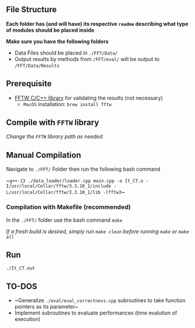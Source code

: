 ## File Structure
**Each folder has (and will have) its respective `readme` describing what type of modules should be placed inside**

**Make sure you have the following folders**
- Data Files should be placed in `./FFT/Data/` 
- Output results by methods from `/FFT/eval/` will be output to `/FFT/Data/Results`


## Prerequisite
- [FFTW C/C++ library](https://www.fftw.org/) for validating the results (not necessary)
    - `MacOS` installation: `brew install fftw`

## Compile with `FFTW` library
*Change the `FFTW` library path as needed*

## Manual Compilation
Navigate to `./FFT/` Folder then run the following bash command

~`g++-13 ./data_loader/loader.cpp main.cpp -o It_CT.o -I/usr/local/Cellar/fftw/3.3.10_1/include -L/usr/local/Cellar/fftw/3.3.10_1/lib -lfftw3`~

### Compilation with Makefile (recommended)
In the `./FFT/` folder use the bash command `make`

*If a fresh build is desired, simply run `make clean` before running `make` or `make all`*

## Run 
`./It_CT.out`

## TO-DOS
- ~Generalize `./eval/eval_correctness.cpp` subroutines to take function pointers as its parameter~
- Implement subroutines to evaluate performances (time evalution of execution)
